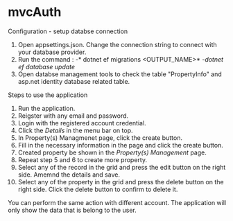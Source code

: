 # mvcAuth

Configuration - setup databse connection
1. Open appsettings.json. Change the connection string to connect with your database provider. 
2. Run the command : 
-* dotnet ef migrations <OUTPUT_NAME>*
-*dotnet ef database update*
3. Open databse management tools to check the table "PropertyInfo" and asp.net identity database related table. 

Steps to use the application
1. Run the application.
2. Reigster with any email and password.
3. Login with the registered account credential. 
4. Click the *Details* in the menu bar on top. 
5. In Property(s) Managmenet page, click the create button.
6. Fill in the necessary information in the page and click the create button.
7. Created property be shown in the *Property(s) Management* page. 
8. Repeat step 5 and 6 to create more property.
9. Select any of the record in the grid and press the edit button on the right side. Amemnd the details and save.
10. Select any of the property in the grid and press the delete button on the right side. Click the delete button to confirm to delete it.

You can perform the same action with different account. The application will only show the data that is belong to the user.
